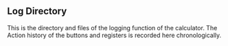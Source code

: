 ## Log Directory
  
This is the directory and files of the logging function of the calculator. The Action history of the buttons and registers is 
recorded here chronologically.
 
